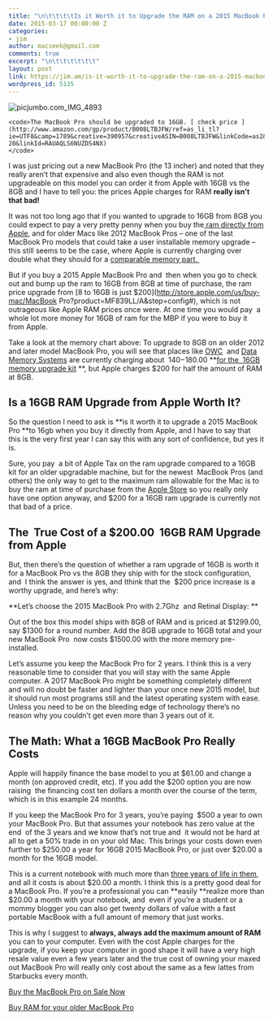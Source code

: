 ```yaml
---
title: "\n\t\t\t\tIs it Worth it to Upgrade the RAM on a 2015 MacBook Pro to 16GB?\t\t"
date: 2015-03-17 00:00:00 Z
categories:
- jim
author: macseek@gmail.com
comments: true
excerpt: "\n\t\t\t\t\t\t"
layout: post
link: https://jim.am/is-it-worth-it-to-upgrade-the-ram-on-a-2015-macbook-pro-to-16gb/
wordpress_id: 5135
---
```


![picjumbo.com_IMG_4893](http://www.jim.am/wp-content/uploads/2015/02/picjumbo.com_IMG_4893-300x200.jpg)









    
    <code>The MacBook Pro should be upgraded to 16GB. [ check price ](http://www.amazon.com/gp/product/B008LTBJFW/ref=as_li_tl?ie=UTF8&camp=1789&creative=390957&creativeASIN=B008LTBJFW&linkCode=as2&tag=ramseeker-20&linkId=RAUAQLS6NUZDS4NX)
    </code>










I was just pricing out a new MacBook Pro (the 13 incher) and noted that they really aren’t that expensive and also even though the RAM is not upgradeable on this model you can order it from Apple with 16GB vs the 8GB and I have to tell you: the prices Apple charges for RAM **really isn’t that bad!**







It was not too long ago that if you wanted to upgrade to 16GB from 8GB you could expect to pay a very pretty penny when you buy the[ ram directly from Apple](http://store.apple.com/us/mac/mac-accessories/memory), and for older Macs like 2012 MacBook Pros – one of the last MacBook Pro models that could take a user installable memory upgrade – this still seems to be the case, where Apple is currently charging over double what they should for a [comparable memory part. ](http://www.amazon.com/gp/product/B005LDLVAO/ref=as_li_ss_tl?ie=UTF8&camp=1789&creative=390957&creativeASIN=B005LDLVAO&linkCode=as2&tag=ramseeker-20)




But if you buy a 2015 Apple MacBook Pro and  then when you go to check out and bump up the ram to 16GB from 8GB at time of purchase, the ram price upgrade from [8 to 16GB is just $200](http://store.apple.com/us/buy-mac/MacBook Pro?product=MF839LL/A&step=config#), which is not outrageous like Apple RAM prices once were. At one time you would pay  a whole lot more money for 16GB of ram for the MBP if you were to buy it from Apple.




Take a look at the memory chart above: To upgrade to 8GB on an older 2012 and later model MacBook Pro, you will see that places like [OWC](http://www.macsales.com)  and [Data Memory Systems](http://www.datamem.com) are currently charging about  $140-$180.00 **[for the  16GB memory upgrade kit](http://www.amazon.com/gp/product/B008LTBJFW/ref=as_li_ss_tl?ie=UTF8&camp=1789&creative=390957&creativeASIN=B008LTBJFW&linkCode=as2&tag=ramseeker-20) **, but Apple charges $200 for half the amount of RAM at 8GB.




## Is a 16GB RAM Upgrade from Apple Worth It?




So the question I need to ask is **is it worth it to upgrade a 2015 MacBook Pro **to 16gb when you buy it directly from Apple, and I have to say that this is the very first year I can say this with any sort of confidence, but yes it is.




Sure, you pay  a bit of Apple Tax on the ram upgrade compared to a 16GB kit for an older upgradable machine, but for the newest  MacBook Pros (and others) the only way to get to the maximum ram allowable for the Mac is to buy the ram at time of purchase from the [Apple Store](http://store.apple.com) so you really only have one option anyway, and $200 for a 16GB ram upgrade is currently not that bad of a price.




## The  True Cost of a $200.00  16GB RAM Upgrade from Apple




But, then there’s the question of whether a ram upgrade of 16GB is worth it for a MacBook Pro vs the 8GB they ship with for the stock configuration, and  I think the answer is yes, and Ithink that the  $200 price increase is a worthy upgrade, and here’s why:




**Let’s choose the 2015 MacBook Pro with 2.7Ghz  and Retinal Display: **




Out of the box this model ships with 8GB of RAM and is priced at $1299.00, say $1300 for a round number. Add the 8GB upgrade to 16GB total and your new MacBook Pro  now costs $1500.00 with the more memory pre-installed.




Let’s assume you keep the MacBook Pro for 2 years. I think this is a very reasonable time to consider that you will stay with the same Apple computer. A 2017 MacBook Pro might be something completely different and will no doubt be faster and lighter than your once new 2015 model, but it should run most programs still and the latest operating system with ease. Unless you need to be on the bleeding edge of technology there’s no reason why you couldn’t get even more than 3 years out of it.




## The Math: What a 16GB MacBook Pro Really Costs




Apple will happily finance the base model to you at $61.00 and change a month (on approved credit, etc). If you add the $200 option you are now raising  the financing cost ten dollars a month over the course of the term, which is in this example 24 months.




If you keep the MacBook Pro for 3 years, you’re paying  $500 a year to own your MacBook Pro. But that assumes your notebook has zero value at the end  of the 3 years and we know that’s not true and  it would not be hard at all to get a 50% trade in on your old Mac. This brings your costs down even further to $250.00 a year for 16GB 2015 MacBook Pro, or just over $20.00 a month for the 16GB model.




This is a current notebook with much more than [three years of life in them](http://www.lowendmac.com), and all it costs is about $20.00 a month. I think this is a pretty good deal for a MacBook Pro. If you’re a professional you can **easily **realize more than $20.00 a month with your notebook, and  even if you’re a student or a mommy blogger you can also get twenty dollars of value with a fast portable MacBook with a full amount of memory that just works.




This is why I suggest to **always, always add the maximum amount of RAM** you can to your computer. Even with the cost Apple charges for the upgrade, if you keep your computer in good shape it will have a very high resale value even a few years later and the true cost of owning your maxed out MacBook Pro will really only cost about the same as a few lattes from Starbucks every month.




[Buy the MacBook Pro on Sale Now](http://www.amazon.com/gp/product/B00UGBMRQ8/ref=as_li_tl?ie=UTF8&camp=1789&creative=390957&creativeASIN=B00UGBMRQ8&linkCode=as2&tag=ramseeker-20&linkId=VRL2OPDQBJFCXRLS)




[Buy RAM for your older MacBook Pro](http://www.amazon.com/gp/product/B005LDLVAO/ref=as_li_tl?ie=UTF8&camp=1789&creative=390957&creativeASIN=B005LDLVAO&linkCode=as2&tag=ramseeker-20&linkId=OSMABFBZSMVDLTJR)


		
